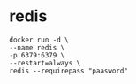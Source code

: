 # redis

```shell
docker run -d \
--name redis \
-p 6379:6379 \
--restart=always \
redis --requirepass "paasword"
```

